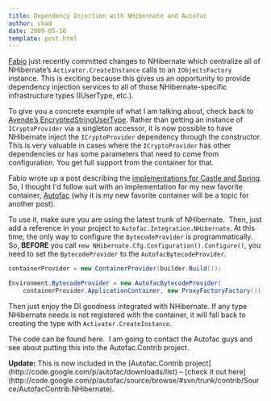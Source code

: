 ```yaml
---
title: Dependency Injection with NHibernate and Autofac
author: chad
date: 2009-05-28
template: post.html
---
```


[Fabio](http://fabiomaulo.blogspot.com) just recently committed changes to NHibernate which centralize all of NHibernate’s `Activator.CreateInstance` calls to an `IObjectsFactory` instance. This is exciting because this gives us an opportunity to provide dependency injection services to all of those NHibernate-specific infrastructure types (IUserType, etc.).

To give you a concrete example of what I am talking about, check back to [Ayende’s EncryptedStringUserType](http://ayende.com/Blog/archive/2008/07/31/Entities-dependencies-best-practices.aspx). Rather than getting an instance of `ICryptoProvider` via a singleton accessor, it is now possible to have NHibernate inject the `ICryptoProvider` dependency through the constructor. This is very valuable in cases where the `ICryptoProvider` has other dependencies or has some parameters that need to come from configuration. You get full support from the container for that.

Fabio wrote up a post describing the [implementations for Castle and Spring](http://fabiomaulo.blogspot.com/2009/05/nhibernate-ioc-integration.html). So, I thought I'd follow suit with an implementation for my new favorite container, [Autofac](http://code.google.com/p/autofac/) (why it is my new favorite container will be a topic for another post).

To use it, make sure you are using the latest trunk of NHibernate.  Then, just add a reference in your project to `Autofac.Integration.NHibernate`. At this time, the only way to configure the `BytecodeProvider` is programmatically. So, **BEFORE** you call `new NHibernate.Cfg.Configuration().Configure()`, you need to set the `BytecodeProvider` to the `AutofacBytecodeProvider`.

```cs
containerProvider = new ContainerProvider(builder.Build());

Environment.BytecodeProvider = new AutofacBytecodeProvider(
    containerProvider.ApplicationContainer, new ProxyFactoryFactory());
```

Then just enjoy the DI goodness integrated with NHibernate. If any type NHibernate needs is not registered with the container, it will fall back to creating the type with `Activator.CreateInstance`.

<span class="correction">The code can be found here.  I am going to contact the Autofac guys and see about putting this into the Autofac.Contrib project.</span>

<div class="alert alert-warning">
	<strong>Update:</strong> This is now included in the [Autofac.Contrib project](http://code.google.com/p/autofac/downloads/list) – [check it out here](http://code.google.com/p/autofac/source/browse/#svn/trunk/contrib/Source/AutofacContrib.NHibernate).
</div>